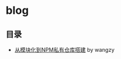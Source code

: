 # blog


## 目录   
- [从模块化到NPM私有仓库搭建](https://github.com/hoc2019/blog/blob/master/article/npm%E7%A7%81%E6%9C%89%E4%BB%93%E5%BA%93%E7%9A%84%E6%90%AD%E5%BB%BA.md)  by wangzy
